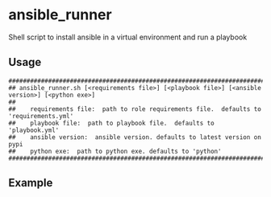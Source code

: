 # ansible_runner

Shell script to install ansible in a virtual environment and run a playbook


## Usage

```
###############################################################################################
## ansible_runner.sh [<requirements file>] [<playbook file>] [<ansible version>] [<python exe>]
##
##    requirements file:  path to role requirements file.  defaults to 'requirements.yml'
##    playbook file:  path to playbook file.  defaults to 'playbook.yml'
##    ansible version:  ansible version. defaults to latest version on pypi
##    python exe:  path to python exe. defaults to 'python'
###############################################################################################

```

## Example
